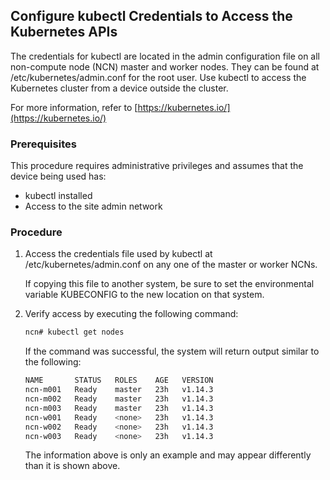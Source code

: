 ## Configure kubectl Credentials to Access the Kubernetes APIs

The credentials for kubectl are located in the admin configuration file on all non-compute node \(NCN\) master and worker nodes. They can be found at /etc/kubernetes/admin.conf for the root user. Use kubectl to access the Kubernetes cluster from a device outside the cluster.

For more information, refer to [https://kubernetes.io/](https://kubernetes.io/)

### Prerequisites

This procedure requires administrative privileges and assumes that the device being used has:

-   kubectl installed
-   Access to the site admin network


### Procedure

1.  Access the credentials file used by kubectl at /etc/kubernetes/admin.conf on any one of the master or worker NCNs.

    If copying this file to another system, be sure to set the environmental variable KUBECONFIG to the new location on that system.

2.  Verify access by executing the following command:

    ```bash
    ncn# kubectl get nodes
    ```

    If the command was successful, the system will return output similar to the following:

    ```bash
    NAME       STATUS   ROLES    AGE   VERSION
    ncn-m001   Ready    master   23h   v1.14.3
    ncn-m002   Ready    master   23h   v1.14.3
    ncn-m003   Ready    master   23h   v1.14.3
    ncn-w001   Ready    <none>   23h   v1.14.3
    ncn-w002   Ready    <none>   23h   v1.14.3
    ncn-w003   Ready    <none>   23h   v1.14.3
    ```

    The information above is only an example and may appear differently than it is shown above.




